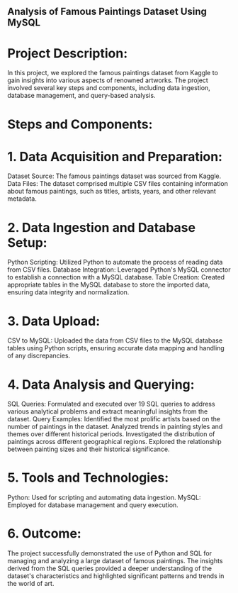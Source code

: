 ##  Analysis of Famous Paintings Dataset Using MySQL

# Project Description:

In this project, we explored the famous paintings dataset from Kaggle to gain insights into various aspects of renowned artworks. The project involved several key steps and components, including data ingestion, database management, and query-based analysis.

# Steps and Components:

# 1. Data Acquisition and Preparation:
Dataset Source: The famous paintings dataset was sourced from Kaggle.
Data Files: The dataset comprised multiple CSV files containing information about famous paintings, such as titles, artists, years, and other relevant metadata.

# 2. Data Ingestion and Database Setup:
Python Scripting: Utilized Python to automate the process of reading data from CSV files.
Database Integration: Leveraged Python's MySQL connector to establish a connection with a MySQL database.
Table Creation: Created appropriate tables in the MySQL database to store the imported data, ensuring data integrity and normalization.

# 3. Data Upload:
CSV to MySQL: Uploaded the data from CSV files to the MySQL database tables using Python scripts, ensuring accurate data mapping and handling of any discrepancies.

# 4. Data Analysis and Querying:
SQL Queries: Formulated and executed over 19 SQL queries to address various analytical problems and extract meaningful insights from the dataset.
Query Examples:
Identified the most prolific artists based on the number of paintings in the dataset.
Analyzed trends in painting styles and themes over different historical periods.
Investigated the distribution of paintings across different geographical regions.
Explored the relationship between painting sizes and their historical significance.

# 5. Tools and Technologies:
Python: Used for scripting and automating data ingestion.
MySQL: Employed for database management and query execution.

# 6. Outcome:
The project successfully demonstrated the use of Python and SQL for managing and analyzing a large dataset of famous paintings. The insights derived from the SQL queries provided a deeper understanding of the dataset's characteristics and highlighted significant patterns and trends in the world of art.
